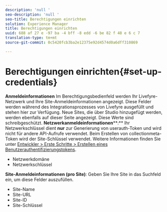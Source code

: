 ```yaml
---
description: 'null '
seo-description: 'null '
seo-title: Berechtigungen einrichten
solution: Experience Manager
title: Berechtigungen einrichten
uuid: 688 af 27 e -97 ba -4 bff -8 edd -6 be 82 f 48 e 6 c 7
translation-type: tm+mt
source-git-commit: 0c5420fcb3ba2e12375e92d4574d0a6dff310869

---
```



# Berechtigungen einrichten{#set-up-credentials}

**Anmeldeinformationen** Im Berechtigungsbedienfeld werden Ihr Livefyre-Netzwerk und Ihre Site-Anmeldeinformationen angezeigt. Diese Felder werden während des Integrationsprozesses von Livefyre ausgefüllt und stehen hier zur Verfügung. Neue Sites, die über Studio hinzugefügt werden, werden ebenfalls auf dieser Seite angezeigt. Diese Werte sind schreibgeschützt.
**Netzwerkanmeldeinformationen****:** Ihr Netzwerkschlüssel dient **nur** zur Generierung von userauth-Token und wird nicht für andere API-Aufrufe verwendet. Beim Erstellen von collectionmeta-Token wird der Site-Schlüssel verwendet. Weitere Informationen finden Sie unter [Entwickler &gt; Erste Schritte &gt; Erstellen eines Benutzerauthentifizierungstokens](https://answers.livefyre.com/developers/getting-started/tokens/auth/).

* Netzwerkdomäne
* Netzwerkschlüssel

**Site-Anmeldeinformationen (pro Site)**: Geben Sie Ihre Site in das Suchfeld ein, um diese Felder auszufüllen.

* Site-Name
* Site-URL
* Site-ID
* Site-Schlüssel

